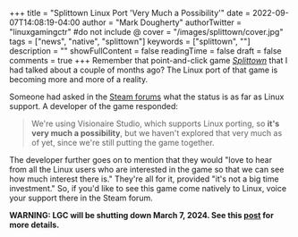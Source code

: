 +++
title = "Splittown Linux Port 'Very Much a Possibility'"
date = 2022-09-07T14:08:19-04:00
author = "Mark Dougherty"
authorTwitter = "linuxgamingctr" #do not include @
cover = "/images/splittown/cover.jpg"
tags = ["news", "native", "splittown"]
keywords = ["splittown", ""]
description = ""
showFullContent = false
readingTime = false
draft = false
comments = true
+++
Remember that point-and-click game [*Splittown*](https://linuxgamingcentral.com/posts/splittown-upcoming-point-n-click/) that I had talked about a couple of months ago? The Linux port of that game is becoming more and more of a reality.

Someone had asked in the [Steam forums](https://steamcommunity.com/app/2117400/discussions/0/3321988498676426081/?tscn=1662278839) what the status is as far as Linux support. A developer of the game responded:

> We're using Visionaire Studio, which supports Linux porting, so **it's very much a possibility**, but we haven't explored that very much as of yet, since we're still putting the game together.

The developer further goes on to mention that they would "love to hear from all the Linux users who are interested in the game so that we can see how much interest there is." They're all for it, provided "it's not a big time investment." So, if you'd like to see this game come natively to Linux, voice your support there in the Steam forum.

**WARNING: LGC will be shutting down March 7, 2024. See this [post](https://linuxgamingcentral.com/posts/the-end-of-lgc/) for more details.**
